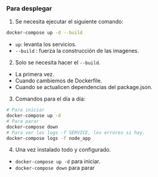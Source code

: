 ### Para desplegar

1. Se necesita ejecutar el siguiente comando: 
```bash
docker-compose up -d --build
```
- `up`: levanta los servicios.
- `--build` : fuerza la construcción de las imagenes.

2. Solo se necesita hacer el `--build`.
- La primera vez.
- Cuando cambiemos de Dockerfile.
- Cuando se actualicen dependencias del package.json.

3. Comandos para el día a día:
```bash
# Para iniciar
docker-compose up -d
# Para parar
docker-compose down
# Para ver los logs -f SERVICE, los errores si hay.
docker-compose logs -f node_app
```
4. Una vez instalado todo y configurado.
- `docker-compose up -d` para iniciar.
- `docker-compose down` para parar
